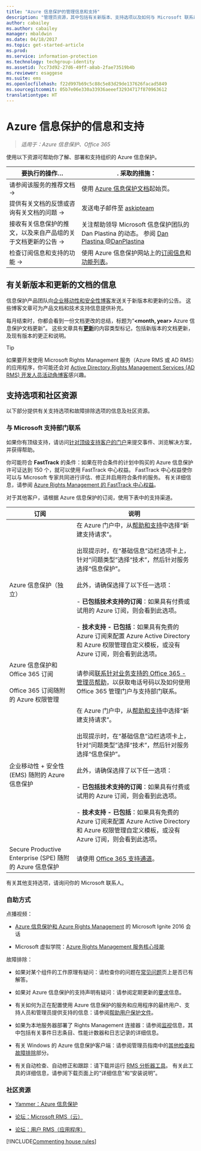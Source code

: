 ```yaml
---
title: "Azure 信息保护的管理信息和支持"
description: "管理员资源，其中包括有关新版本、支持选项以及如何与 Microsoft 联系以报告问题的信息。"
author: cabailey
ms.author: cabailey
manager: mbaldwin
ms.date: 04/18/2017
ms.topic: get-started-article
ms.prod: 
ms.service: information-protection
ms.technology: techgroup-identity
ms.assetid: 7cc73d92-27d6-49ff-a8ab-2fae73519b4b
ms.reviewer: esaggese
ms.suite: ems
ms.openlocfilehash: f22d997b69c5c88c5e83d29de137626facad5849
ms.sourcegitcommit: 05b7e06e330a33936aeeef32934717f870963612
translationtype: HT
---
```

# <a name="information-and-support-for-azure-information-protection"></a>Azure 信息保护的信息和支持

>*适用于：Azure 信息保护、Office 365*

使用以下资源可帮助你了解、部署和支持组织的 Azure 信息保护。

|要执行的操作…|. 采取的措施：|
|----------------|---------------|
|请参阅该服务的推荐文档 →|使用 [Azure 信息保护文档](https://docs.microsoft.com/information-protection/)起始页。|
|提供有关文档的反馈或咨询有关文档的问题 →|发送电子邮件至 [askipteam](mailto:%20askipteam@microsoft.com?subject=Documentation%20feedback)|
|接收有关信息保护的推文，以及来自产品组的关于文档更新的公告 →|关注帮助领导 Microsoft 信息保护团队的 Dan Plastina 的动态。 参阅 [Dan Plastina @DanPlastina](https://twitter.com/DanPlastina)|
|检查订阅信息和支持的功能 →|使用 Azure 信息保护网站上的[订阅信息](https://www.microsoft.com/cloud-platform/azure-information-protection-pricing)和[功能列表](https://www.microsoft.com/cloud-platform/azure-information-protection-features)。|


## <a name="information-about-new-releases-and-updated-documentation"></a>有关新版本和更新的文档的信息
信息保护产品团队向[企业移动性和安全性博客](https://blogs.technet.microsoft.com/enterprisemobility/?product=azure-information-protection,azure-rights-management-services)发送关于新版本和更新的公告。 这些博客文章可为产品文档和技术支持信息提供补充。

每月结束时，你都会看到一份文档更改的总结，标题为“**\<month, year>** Azure 信息保护文档更新”。 这些文章具有[**更新**](https://blogs.technet.microsoft.com/enterprisemobility/?product=azure-information-protection,azure-rights-management-services&content-type=updates)的内容类型标记，包括新版本的文档更新，及现有版本的更正和说明。

> [!TIP]
> 如果要开发使用 Microsoft Rights Management 服务（Azure RMS 或 AD RMS）的应用程序，你可能还会对 [Active Directory Rights Management Services (AD RMS) 开发人员活动角博客](https://blogs.msdn.microsoft.com/rms/)感兴趣。

## <a name="support-options-and-community-resources"></a>支持选项和社区资源
以下部分提供有关支持选项和故障排除选项的信息及社区资源。

### <a name="to-contact-microsoft-support"></a>与 Microsoft 支持部门联系

如果你有顶级支持，请访问[针对顶级支持客户的门户](https://premier.microsoft.com/)来提交事件、浏览解决方案，并获得帮助。

你可能符合 **FastTrack** 的条件：如果在符合条件的计划中购买的 Azure 信息保护许可证达到 150 个，就可以使用 FastTrack 中心权益。 FastTrack 中心权益使你可以与 Microsoft 专家共同进行评估、修正并启用符合条件的服务。 有关详细信息，请参阅 [Azure Rights Management 的 FastTrack 中心权益](/enterprise-mobility-security/Solutions/enterprise-mobility-fasttrack-program)。

对于其他客户，请根据 Azure 信息保护的订阅，使用下表中的支持渠道。

|订阅|说明|
|----------------|---------------|
|Azure 信息保护（独立）|在 Azure 门户中，从[帮助和支持](https://portal.azure.com/#blade/Microsoft_Azure_Support/HelpAndSupportBlade)中选择“新建支持请求”。<br /><br />出现提示时，在“基础信息”边栏选项卡上，针对“问题类型”选择“技术”，然后针对服务选择“信息保护”。 <br /><br />此外，请确保选择了以下任一选项：<br /><br />- **已包括技术支持的订阅**：如果具有付费或试用的 Azure 订阅，则会看到此选项。<br /><br /> - **技术支持 - 已包括**：如果具有免费的 Azure 订阅来配置 Azure Active Directory 和 Azure 权限管理自定义模板，或没有 Azure 订阅，则会看到此选项。|
|Azure 信息保护和 Office 365 订阅<br /><br />Office 365 订阅随附的 Azure 权限管理|请参阅[联系针对业务支持的 Office 365 - 管理员帮助](https://support.office.com/article/Contact-Office-365-for-business-support-Admin-Help-32a17ca7-6fa0-4870-8a8d-e25ba4ccfd4b)，以获取电话号码以及如何使用 Office 365 管理门户与支持部门联系。|
|企业移动性 + 安全性 (EMS) 随附的 Azure 信息保护|在 Azure 门户中，从[帮助和支持](https://portal.azure.com/#blade/Microsoft_Azure_Support/HelpAndSupportBlade)中选择“新建支持请求”。<br /><br />出现提示时，在“基础信息”边栏选项卡上，针对“问题类型”选择“技术”，然后针对服务选择“信息保护”。 <br /><br />此外，请确保选择了以下任一选项：<br /><br />- **已包括技术支持的订阅**：如果具有付费或试用的 Azure 订阅，则会看到此选项。<br /><br /> - **技术支持 - 已包括**：如果具有免费的 Azure 订阅来配置 Azure Active Directory 和 Azure 权限管理自定义模板，或没有 Azure 订阅，则会看到此选项。|
|Secure Productive Enterprise (SPE) 随附的 Azure 信息保护|请使用 [Office 365 支持通道](https://support.office.com/article/Contact-Office-365-for-business-support-Admin-Help-32a17ca7-6fa0-4870-8a8d-e25ba4ccfd4b)。|

有关其他支持选项，请询问你的 Microsoft 联系人。 


### <a name="self-help"></a>自助方式

点播视频：

- [Azure 信息保护和 Azure Rights Management](https://myignite.microsoft.com/videos?f=%5B%7B%22name%22:%22Azure%20Rights%20Management%22,%22facetName%22:%22products%22%7D,%7B%22name%22:%22Azure%20Information%20Protection%22,%22facetName%22:%22products%22%7D%5D) 的 Microsoft Ignite 2016 会话

- Microsoft 虚拟学院：[Azure Rights Management 服务核心技能](https://mva.microsoft.com/en-us/training-courses/azure-rights-management-services-core-skills-10500?l=QLoxMwuCB_1805094681)

故障排除：

- 如果对某个组件的工作原理有疑问：请检查你的问题在[常见问题](faqs.md)页上是否已有解答。

- 如果对 Azure 信息保护的支持声明有疑问：请参阅定期更新的[要求](requirements-azure-rms.md)信息。

- 有关如何为正在配置使用 Azure 信息保护的服务和应用程序的最终用户、支持人员和管理员提供支持的信息：请参阅[帮助用户保护文件](../deploy-use/help-users.md)。

- 如果为本地服务器部署了 Rights Management 连接器：请参阅[监视](../deploy-use/monitor-rms-connector.md)信息，其中包括有关事件日志条目、性能计数器和日志记录的详细信息。

- 有关 Windows 的 Azure 信息保护客户端：请参阅管理员指南中的[其他检查和故障排除](../rms-client/client-admin-guide.md#additional-checks-and-troubleshooting)部分。

- 有关自动检查、自动修正和跟踪：请下载并运行 [RMS 分析器工具](http://www.microsoft.com/en-us/download/details.aspx?id=46437)。 有关此工具的详细信息，请参阅下载页面上的“详细信息”和“安装说明”。 

### <a name="community-resources"></a>社区资源

-   [Yammer：Azure 信息保护](https://www.yammer.com/AskIPTeam)

-   [论坛：Microsoft RMS（云）](https://social.technet.microsoft.com/Forums/en-US/home?forum=rmscloud)

-   [论坛：用户 RMS（应用程序）](https://social.technet.microsoft.com/Forums/en-US/home?forum=rmsapps)

[!INCLUDE[Commenting house rules](../includes/houserules.md)]
